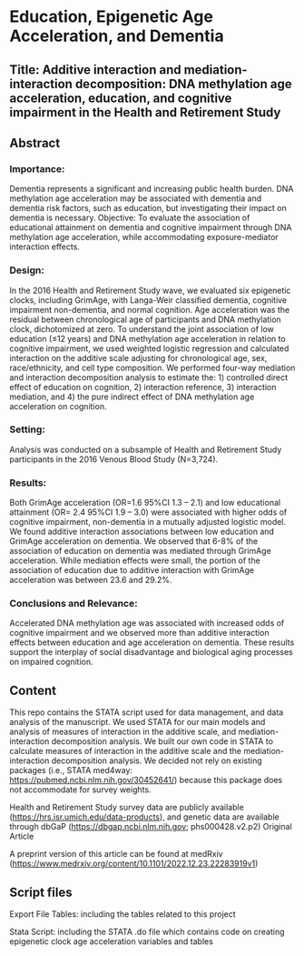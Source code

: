 # Education, Epigenetic Age Acceleration, and Dementia 

## Title: Additive interaction and mediation-interaction decomposition: DNA methylation age acceleration, education, and cognitive impairment in the Health and Retirement Study

## Abstract

### Importance: 
Dementia represents a significant and increasing public health burden. DNA methylation
age acceleration may be associated with dementia and dementia risk factors, such as education, but
investigating their impact on dementia is necessary.
Objective: To evaluate the association of educational attainment on dementia and cognitive
impairment through DNA methylation age acceleration, while accommodating exposure-mediator
interaction effects.
### Design: 
In the 2016 Health and Retirement Study wave, we evaluated six epigenetic clocks, including
GrimAge, with Langa-Weir classified dementia, cognitive impairment non-dementia, and normal
cognition. Age acceleration was the residual between chronological age of participants and DNA
methylation clock, dichotomized at zero. To understand the joint association of low education (≤12
years) and DNA methylation age acceleration in relation to cognitive impairment, we used weighted
logistic regression and calculated interaction on the additive scale adjusting for chronological age, sex,
race/ethnicity, and cell type composition. We performed four-way mediation and interaction
decomposition analysis to estimate the: 1) controlled direct effect of education on cognition, 2)
interaction reference, 3) interaction mediation, and 4) the pure indirect effect of DNA methylation age
acceleration on cognition.
### Setting: 
Analysis was conducted on a subsample of Health and Retirement Study participants in the
2016 Venous Blood Study (N=3,724).
### Results: 
Both GrimAge acceleration (OR=1.6 95%CI 1.3 – 2.1) and low educational attainment (OR=
2.4 95%CI 1.9 – 3.0) were associated with higher odds of cognitive impairment, non-dementia in a
mutually adjusted logistic model. We found additive interaction associations between low education
and GrimAge acceleration on dementia. We observed that 6-8% of the association of education on
dementia was mediated through GrimAge acceleration. While mediation effects were small, the portion
of the association of education due to additive interaction with GrimAge acceleration was between 23.6
and 29.2%.
### Conclusions and Relevance: 
Accelerated DNA methylation age was associated with increased odds of
cognitive impairment and we observed more than additive interaction effects between education and
age acceleration on dementia. These results support the interplay of social disadvantage and biological
aging processes on impaired cognition.


## Content

This repo contains the STATA script used for data management, and data analysis of the manuscript. 
We used STATA for our main models and analysis of measures of interaction in the additive scale, and mediation-interaction decomposition analysis. 
We built our own code in STATA to calculate measures of interaction in the additive scale and the mediation-interaction decomposition analysis. 
We decided not rely on existing packages (i.e., STATA med4way: https://pubmed.ncbi.nlm.nih.gov/30452641/) 
because this package does not accommodate for survey weights. 

Health and Retirement Study survey data are publicly available (https://hrs.isr.umich.edu/data-products), 
and genetic data are available through dbGaP (https://dbgap.ncbi.nlm.nih.gov; phs000428.v2.p2)
Original Article

A preprint version of this article can be found at medRxiv (https://www.medrxiv.org/content/10.1101/2022.12.23.22283919v1)

## Script files
Export File Tables: including the tables related to this project

Stata Script: including the STATA .do file which contains code on creating epigenetic clock age acceleration 
variables and tables



